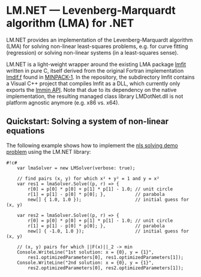 # LM.NET — Levenberg-Marquardt algorithm (LMA) for .NET

LM.NET provides an implementation of the Levenberg-Marquardt algorithm (LMA) for solving non-linear least-squares problems, e.g. for curve fitting (regression) or solving non-linear systems (in a least-squares sense).

LM.NET is a light-weight wrapper around the existing LMA package [lmfit](http://apps.jcns.fz-juelich.de/doku/sc/lmfit) written in pure C, itself derived from the original Fortran implementation [lmdif.f](http://www.netlib.org/minpack/lmdif.f) found in [MINPACK-1](http://www.netlib.org/minpack/). In the repository, the subdirectory lmfit contains a Visual C++ project that compiles lmfit as a DLL, which currently only exports the [lmmin API](http://apps.jcns.fz-juelich.de/man/lmmin.html). Note that due to its dependency on the native implementation, the resulting managed class library LMDotNet.dll is not platform agnostic anymore (e.g. x86 vs. x64).

## Quickstart: Solving a system of non-linear equations

The following example shows how to implement the [nls solving demo problem](http://apps.jcns.fz-juelich.de/doku/sc/lmfit:nonlinear-equations-example) using the LM.NET library:

```
#!c#
    var lmaSolver = new LMSolver(verbose: true);
    
    // find pairs (x, y) for which x² + y² = 1 and y = x²
    var res1 = lmaSolver.Solve((p, r) => {
        r[0] = p[0] * p[0] + p[1] * p[1] - 1.0; // unit circle
        r[1] = p[1] - p[0] * p[0]; },           // parabola
        new[] { 1.0, 1.0 });                    // initial guess for (x, y)
    
    var res2 = lmaSolver.Solve((p, r) => {
        r[0] = p[0] * p[0] + p[1] * p[1] - 1.0; // unit circle
        r[1] = p[1] - p[0] * p[0]; },           // parabola
        new[] { -1.0, 1.0 });                   // initial guess for (x, y)
    
    // (x, y) pairs for which ||F(x)||_2 -> min
    Console.WriteLine("1st solution: x = {0}, y = {1}", 
        res1.optimizedParameters[0], res1.optimizedParameters[1]);            
    Console.WriteLine("2nd solution: x = {0}, y = {1}", 
        res2.optimizedParameters[0], res2.optimizedParameters[1]);            
```

